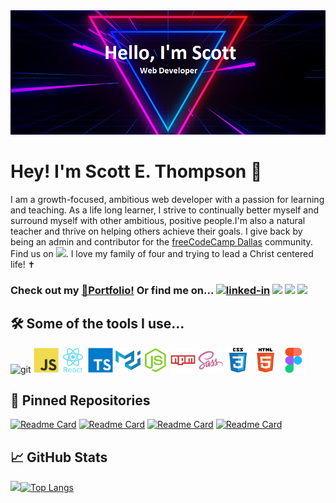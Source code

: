 <img src="./READme-banner.png">

# Hey! I'm Scott E. Thompson 👋

I am a growth-focused, ambitious web developer with a passion for learning and teaching. As a life long learner, I strive to continually better myself and surround myself with other ambitious, positive people.I'm also a natural teacher and thrive on helping others achieve their goals. I give back by being an admin and contributor for the <a href="https://fcc-dallas.com/">freeCodeCamp Dallas</a> community. Find us on <a href="https://discord.gg/ADktDktT" target="_blank"><img src="https://badges.aleen42.com/src/discord.svg"></a>. I love my family of four and trying to lead a Christ centered life! ✝️

### Check out my <a href="https://jovial-kalam-909864.netlify.app/" target="_blank">💼Portfolio!</a> Or find me on... <a href="https://www.linkedin.com/in/scott-thompson-600ba8b3/" target="_blank"><img src="https://res.cloudinary.com/practicaldev/image/fetch/s--chf73s-H--/c_limit%2Cf_auto%2Cfl_progressive%2Cq_auto%2Cw_880/https://img.shields.io/badge/Linked_In-0077B5%3Fstyle%3Dfor-the-badge%26logo%3DLinkedIn%26logoColor%3Dwhite" alt="linked-in" loading="lazy" width="115" height="28"></a> <a href="https://www.freecodecamp.org/fcc0ecdd58d-7a0d-4525-833a-65ca622209df" target="_blank"><img src="https://img.shields.io/badge/freecodecamp-27273D?style=for-the-badge&logo=freecodecamp&logoColor=white"></a> <a href="https://www.codecademy.com/profiles/board8528746236" target="_blank"><img src="https://img.shields.io/badge/Codecademy-FFF0E5?style=for-the-badge&logo=codecademy&logoColor=303347"></a> [![](https://visitor-badge-reloaded.herokuapp.com/badge?page_id=90056149&color=779BE7&lcolor=&style=for-the-badge&logo=Github&logoColor=white&custom=CNT%20Visitors&text=&color=ffffff&cache=on)](https://github.com/thompsons90/thompsons90)

## 🛠 Some of the tools I use...

<img src="https://camo.githubusercontent.com/fbfcb9e3dc648adc93bef37c718db16c52f617ad055a26de6dc3c21865c3321d/68747470733a2f2f7777772e766563746f726c6f676f2e7a6f6e652f6c6f676f732f6769742d73636d2f6769742d73636d2d69636f6e2e737667" alt="git" width="40" height="40" data-canonical-src="https://www.vectorlogo.zone/logos/git-scm/git-scm-icon.svg" style="max-width: 100%;"> <img src="https://raw.githubusercontent.com/devicons/devicon/master/icons/javascript/javascript-original.svg" alt="javascript" width="40" height="40" style="max-width: 100%;"> <img src="https://raw.githubusercontent.com/devicons/devicon/master/icons/react/react-original-wordmark.svg" alt="react" width="40" height="40" style="max-width: 100%;"> <img src="https://raw.githubusercontent.com/devicons/devicon/master/icons/typescript/typescript-original.svg" alt="TypeScript" width="40" height="40" style="max-width: 100%;"> <img src="https://raw.githubusercontent.com/devicons/devicon/master/icons/materialui/materialui-original.svg" alt="materialui" width="40" height="40" style="max-width: 100%;"> <img src="https://raw.githubusercontent.com/devicons/devicon/master/icons/nodejs/nodejs-original.svg" alt="nodejs" width="40" height="40" style="max-width: 100%;"> <img src="https://raw.githubusercontent.com/devicons/devicon/master/icons/npm/npm-original-wordmark.svg" alt="npm" width="40" height="40" style="max-width: 100%;"> <img src="https://raw.githubusercontent.com/devicons/devicon/master/icons/sass/sass-original.svg" alt="sass" width="40" height="40" style="max-width: 100%;"> <img src="https://raw.githubusercontent.com/devicons/devicon/master/icons/css3/css3-original-wordmark.svg" alt="css3" width="40" height="40" style="max-width: 100%;"> <img src="https://raw.githubusercontent.com/devicons/devicon/master/icons/html5/html5-original-wordmark.svg" alt="html5" width="40" height="40" style="max-width: 100%;"> <img src="https://raw.githubusercontent.com/devicons/devicon/master/icons/figma/figma-original.svg" alt="figma" width="40" height="40" style="max-width: 100%;">

## 📌 Pinned Repositories

[![Readme Card](https://github-readme-stats.vercel.app/api/pin/?username=thompsons90&repo=weather-app&theme=tokyonight)](https://github.com/thompsons90/weather-app) [![Readme Card](https://github-readme-stats.vercel.app/api/pin/?username=storrence88&repo=favorite-flix&theme=tokyonight)](https://github.com/storrence88/favorite-flix) [![Readme Card](https://github-readme-stats.vercel.app/api/pin/?username=clintonmyers&repo=fcc-mock-restaurant-ui&theme=tokyonight)](https://github.com/clintonmyers/fcc-mock-restaurant-ui) [![Readme Card](https://github-readme-stats.vercel.app/api/pin/?username=thompsons90&repo=Clint-API-Three&theme=tokyonight)](https://github.com/thompsons90/Clint-API-Three)

## 📈 GitHub Stats

<img height="180em" src="https://github-readme-stats.vercel.app/api?username=thompsons90&show_icons=true&hide_border=true&&count_private=true&include_all_commits=true&theme=tokyonight" />[![Top Langs](https://github-readme-stats.vercel.app/api/top-langs/?username=thompsons90&layout=compact&theme=tokyonight)](https://github.com/anuraghazra/github-readme-stats)
